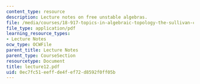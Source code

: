 ```yaml
---
content_type: resource
description: Lecture notes on free unstable algebras.
file: /media/courses/18-917-topics-in-algebraic-topology-the-sullivan-conjecture-fall-2007/0ec7fc51eeffde4fef72d8592f0ff05b_lecture12.pdf
file_type: application/pdf
learning_resource_types:
- Lecture Notes
ocw_type: OCWFile
parent_title: Lecture Notes
parent_type: CourseSection
resourcetype: Document
title: lecture12.pdf
uid: 0ec7fc51-eeff-de4f-ef72-d8592f0ff05b
---
```

